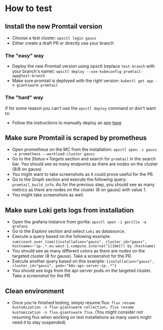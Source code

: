 # How to test

## Install the new Promtail version

* Choose a test cluster: `opsctl login gauss`
* Either create a draft PR or directly use your branch

### The "easy" way

* Deploy the new Promtail version using opsctl (replace `test-branch` with your branch's name): `opsctl deploy --use-kubeconfig promtail-app@test-branch`
* Make sure promtail is deployed with the right version: `kubectl get app -n giantswarm promtail`

### The "hard" way

If for some reason you can't use the `opsctl deploy` command or don't want to:
* Follow the instructions to manually deploy an app [here](https://intranet.giantswarm.io/docs/dev-and-releng/how-to-manually-update-an-app/)

## Make sure Promtail is scraped by prometheus

* Open prometheus on the MC from the installation: `opsctl open -i gauss -a prometheus --workload-cluster gauss`
* Go to the *Status->Targets* section and search for `promtail` in the search bar. You should see as many endpoints as there are nodes on the cluster (8/8 on gauss)
* You might want to take screenshots as it could prove useful for the PR.
* Go to the *Graph* section and execute the following query: `promtail_build_info`. As for the previous step, you should see as many metrics as there are nodes on the cluster (8 on gauss) with value 1.
* You might take screenshots as well.

## Make sure Loki gets logs from installation

* Open the grafana instance from gorilla: `opsctl open -i gorilla -a grafana`
* Go to the *Explore* section and select `Loki` as datasource.
* Execute a query based on the following example: `sum(count_over_time({installation="gauss", cluster_id="gauss", hostname=~"ip-.*.eu-west-1.compute.internal"}[10m])) by (hostname)`
* You should see as many different colors as there are nodes on the targeted cluster (8 for gauss). Take a screenshot for the PR.
* Execute another query based on this example: `{installation="gauss", cluster_id="gauss", pod=~"k8s-api-server-ip-.*"}`
* You should see logs from the api-server pods on the targeted cluster. Take a screenshot for the PR.

## Clean environment

* Once you're finished testing, simply resume flux: `flux resume kustomization -n flux-giantswarm collection; flux resume kustomization -n flux-giantswarm flux`. (You might consider not resuming flux when working on test installations as many users might need it to stay suspended)
